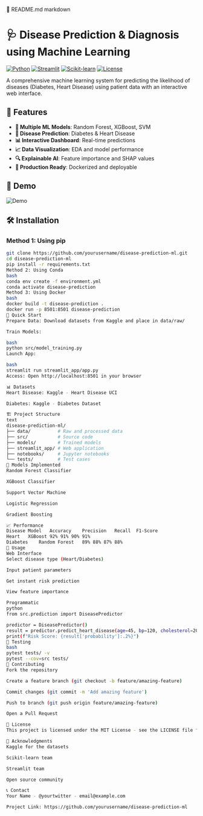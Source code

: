 📖 README.md
markdown
# 🩺 Disease Prediction & Diagnosis using Machine Learning

[![Python](https://img.shields.io/badge/Python-3.8%2B-blue)](https://python.org)
[![Streamlit](https://img.shields.io/badge/Streamlit-1.28.0-red)](https://streamlit.io)
[![Scikit-learn](https://img.shields.io/badge/Scikit--learn-1.3.0-orange)](https://scikit-learn.org)
[![License](https://img.shields.io/badge/License-MIT-green)](LICENSE)

A comprehensive machine learning system for predicting the likelihood of diseases (Diabetes, Heart Disease) using patient data with an interactive web interface.

## 🌟 Features

- **🤖 Multiple ML Models**: Random Forest, XGBoost, SVM
- **🎯 Disease Prediction**: Diabetes & Heart Disease
- **📊 Interactive Dashboard**: Real-time predictions
- **📈 Data Visualization**: EDA and model performance
- **🔍 Explainable AI**: Feature importance and SHAP values
- **🚀 Production Ready**: Dockerized and deployable

## 📸 Demo

![Demo](streamlit_app/assets/images/demo.gif)

## 🛠️ Installation

### Method 1: Using pip
```bash
git clone https://github.com/yourusername/disease-prediction-ml.git
cd disease-prediction-ml
pip install -r requirements.txt
Method 2: Using Conda
bash
conda env create -f environment.yml
conda activate disease-prediction
Method 3: Using Docker
bash
docker build -t disease-prediction .
docker run -p 8501:8501 disease-prediction
🚀 Quick Start
Prepare Data: Download datasets from Kaggle and place in data/raw/

Train Models:

bash
python src/model_training.py
Launch App:

bash
streamlit run streamlit_app/app.py
Access: Open http://localhost:8501 in your browser

📊 Datasets
Heart Disease: Kaggle - Heart Disease UCI

Diabetes: Kaggle - Diabetes Dataset

🏗️ Project Structure
text
disease-prediction-ml/
├── data/          # Raw and processed data
├── src/           # Source code
├── models/        # Trained models
├── streamlit_app/ # Web application
├── notebooks/     # Jupyter notebooks
└── tests/         # Test cases
🤖 Models Implemented
Random Forest Classifier

XGBoost Classifier

Support Vector Machine

Logistic Regression

Gradient Boosting

📈 Performance
Disease	Model	Accuracy	Precision	Recall	F1-Score
Heart	XGBoost	92%	91%	90%	91%
Diabetes	Random Forest	89%	88%	87%	88%
🎯 Usage
Web Interface
Select disease type (Heart/Diabetes)

Input patient parameters

Get instant risk prediction

View feature importance

Programmatic
python
from src.prediction import DiseasePredictor

predictor = DiseasePredictor()
result = predictor.predict_heart_disease(age=45, bp=120, cholesterol=200)
print(f"Risk Score: {result['probability']:.2%}")
🧪 Testing
bash
pytest tests/ -v
pytest --cov=src tests/
🤝 Contributing
Fork the repository

Create a feature branch (git checkout -b feature/amazing-feature)

Commit changes (git commit -m 'Add amazing feature')

Push to branch (git push origin feature/amazing-feature)

Open a Pull Request

📝 License
This project is licensed under the MIT License - see the LICENSE file for details.

🙏 Acknowledgments
Kaggle for the datasets

Scikit-learn team

Streamlit team

Open source community

📞 Contact
Your Name - @yourtwitter - email@example.com

Project Link: https://github.com/yourusername/disease-prediction-ml
